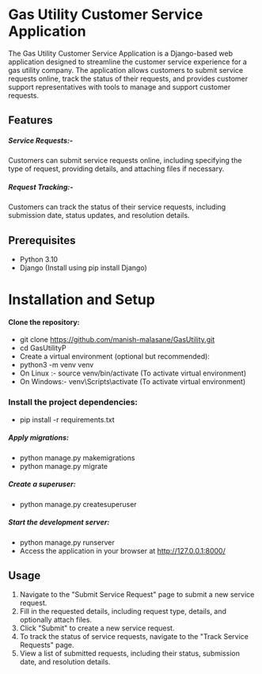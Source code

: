# Gas Utility Customer Service Application
The Gas Utility Customer Service Application is a Django-based web application designed to streamline the customer 
service experience for a gas utility company. The application allows customers to submit service requests online, track 
the status of their requests, and provides customer support representatives with tools to manage and support customer 
requests.

## Features
##### Service Requests:-
Customers can submit service requests online, including specifying the type of request, providing 
details, and attaching files if necessary.

##### Request Tracking:-
Customers can track the status of their service requests, including submission date, status updates,
and resolution details.

## Prerequisites
- Python 3.10
- Django (Install using pip install Django)

# Installation and Setup
#### Clone the repository:
- git clone https://github.com/manish-malasane/GasUtility.git
- cd GasUtilityP
- Create a virtual environment (optional but recommended):
- python3 -m venv venv
- On Linux :- source venv/bin/activate  (To activate virtual environment)
- On Windows:- venv\Scripts\activate    (To activate virtual environment)

### Install the project dependencies:
- pip install -r requirements.txt

##### Apply migrations:
- python manage.py makemigrations
- python manage.py migrate

##### Create a superuser:
- python manage.py createsuperuser

##### Start the development server:
- python manage.py runserver
- Access the application in your browser at http://127.0.0.1:8000/

## Usage
1. Navigate to the "Submit Service Request" page to submit a new service request.
2. Fill in the requested details, including request type, details, and optionally attach files.
3. Click "Submit" to create a new service request.
4. To track the status of service requests, navigate to the "Track Service Requests" page.
5. View a list of submitted requests, including their status, submission date, and resolution details.